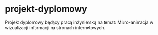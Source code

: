 # projekt-dyplomowy
Projekt dyplomowy będący pracą inżynierską na temat: Mikro-animacja w wizualizacji informacji na stronach internetowych.
